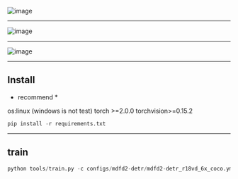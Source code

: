![image](https://github.com/IronmanVsThanos/MDFD2-DETR/assets/80081631/f8f25915-075c-4538-935d-bff155add25f)

------------------------

![image](https://github.com/IronmanVsThanos/MDFD2-DETR/assets/80081631/41a04266-92bb-4ff3-a5a3-c5cc2d755804)


------------------------


![image](https://github.com/IronmanVsThanos/MDFD2-DETR/assets/80081631/69742889-ee3e-4b31-af4f-6e0609befa39)




------------------------
Install
------------------------
* recommend * 
   
os:linux (windows is not test)
torch >=2.0.0
torchvision>=0.15.2
```python  
pip install -r requirements.txt
```

------------------------
train
------------------------

```python  
python tools/train.py -c configs/mdfd2-detr/mdfd2-detr_r18vd_6x_coco.yml
```
